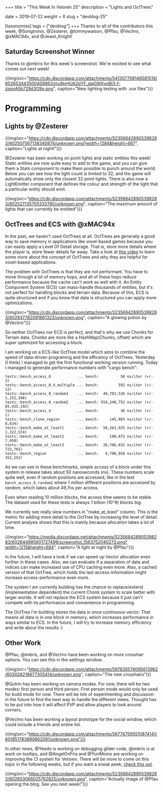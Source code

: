 +++
title = "This Week In Veloren 25"
description = "Lights and OctTrees"

date = 2019-07-22
weight = 0
slug = "devblog-25"

[taxonomies]
tags = ["devblog"]
+++
Thanks to all of the contributors this week, @Songtronix, @Zesterer, @tommywatson, @Pfau, @Vechro, @xMAC94x, and @Jewel_Knight!

## Saturday Screenshot Winner

Thanks to @imbris for this week's screenshot. We're excited to see what comes out next week!

{{img(src="https://cdn.discordapp.com/attachments/541307708146581519/602653443500408863/muNyHUA2dYF_dajG9lXynBI3-f-zjqnrA5b729d3O9o.png", caption="New lighting testing with .vox files")}}

# Programming

## Lights by @Zesterer

{{img(src="https://cdn.discordapp.com/attachments/523568428905398283/602507567138340874/unknown.png?width=1284&height=667", caption="Lights at night!")}}

@Zesterer has been working on point lights and static entities this week! Static entities are now quite easy to add to the game, and you can give them a Stats component to make them possible to punch around the world. Below you can see how the light count is limited to 32, and the game will automatically show only the closest 32 point lights. There is also now a LightEmitter component that defines the colour and strength of the light that a particular entity should emit.

{{img(src="https://cdn.discordapp.com/attachments/523568428905398283/602527135705333780/unknown.png", caption="The maximum amount of lights that can currently be emitted")}}

## OctTrees and ECS with @xMAC94x

In the past, we haven't used OctTrees at all. OctTrees are generally a good way to save memory in applications like voxel-based games because you can easily apply a Level Of Detail storage. That is, store more details where the player is, store fewer details far away. Take a look at [this video](https://www.youtube.com/watch?v=mcpLSHU8M1c) to learn some more about the concept of OctTrees and why they are helpful for voxel-based applications.

The problem with OctTrees is that they are not performant. You have to move through a lot of memory hops, and all of these hops reduce performance because the cache can't work as well with it. An Entity Component System (ECS) can mass-handle thousands of entities, but it's not perfect for handling blocks and terrain data. Because of this, ECS is quite structured and if you know that data is structured you can apply more optimizations.

{{img(src="https://cdn.discordapp.com/attachments/523568428905398283/602837782091661323/unknown.png", caption="A glowing potion by @Vechro")}}

So neither OctTrees nor ECS is perfect, and that's why we use Chonks for Terrain data. Chonks are more like a HashMap(Chunks, offset) which are super optimized for accessing a block.

I am working on a ECS-like OctTree model which aims to combine the speed of data-driven programing and the efficency of OctTrees. Yesterday (I think) I managed to get the first functional working version running. Today I managed to generate performance numbers with "cargo bench":

```
tests::bench_access_0            ... bench:          50 ns/iter (+/- 3)
tests::bench_access_0_4_multiple ... bench:         592 ns/iter (+/- 12)
tests::bench_access_0_random1    ... bench:  49,703,526 ns/iter (+/- 1,152,348)
tests::bench_access_0_random2    ... bench: 554,240,752 ns/iter (+/- 65,435,192)
tests::bench_access_4            ... bench:          36 ns/iter (+/- 1)
tests::bench_clone_region        ... bench:     145,983 ns/iter (+/- 8,634)
tests::bench_make_at_least1      ... bench:  58,263,925 ns/iter (+/- 1,322,574)
tests::bench_make_at_least2      ... bench:     190,072 ns/iter (+/- 7,958)
tests::bench_make_at_least3      ... bench:  26,786,832 ns/iter (+/- 723,765)
tests::bench_region              ... bench:   4,700,958 ns/iter (+/- 352,252)
```

As we can see in these benchmarks, simple access of a block under this system in release takes about 50 nanoseconds (ns).
These numbers scale quite well, even if random positions are accessed, like in the test `bench_access_0_random1` where 1 million different positions are accessed by random, which takes about 49,7ns per access.

Even when reading 10 million blocks, the access time seems to be stable. The dataset used for these tests is always 1 billion (10^9) blocks big.

We currently see really slow numbers in "make_at_least" column. This is the metric for adding more detail to the OctTree by increasing the level of detail. Current analysis shows that this is mainly because allocation takes a lot of time.

{{img(src="https://media.discordapp.net/attachments/523568428905398283/602644995601727499/screenshot_1563752040273.png?width=1215&height=684", caption="A light at night by @Pfau")}}

In the future, I will have a look if we can speed up Vector allocation even further in these cases. Also, we can evaluate if a separation of data and indices can make increased use of CPU caching even more. Also, a cached version of that OctTree, which holds the last access-information might increase access-performance even more.

The system I am currently building has the chance to replace/extend (implementation dependent) the current Chonk system to scale better with larger worlds. It will not replace the ECS system because it just can't compete with its performance and convenience in programming.

The OctTree I'm building stores the data in once continuous vector. That means all data is in one block in memory, which increases performance in ways similar to ECS. In the future, I will try to increase memory efficiency and write about the results :)

## Other Work

@Pfau, @imbris, and @Vechro have been working on more crosshair options. You can see this in the settings window.

{{img(src="https://cdn.discordapp.com/attachments/597826574095613962/603026218677305414/unknown.png", caption="The new crosshairs")}}

@Qutrin has been working on camera modes. For now, there will be two modes: first person and third person. First person mode would only be used for build mode for now. There will be lots of experimenting and discussion in the future to find the best way to handle the different views. Thought has to be put into how it will affect PVP and allow players to look around corners.

@Vechro has been working a layout prototype for the social window, which could include a friends and online list.

{{img(src="https://cdn.discordapp.com/attachments/567747595510874141/601851783890862091/unknown.png")}}

In other news, @Yeedo is working on debugging glider code, @imbris is at work on tooltips, and @AngelOnFira and @YuriMomo are working on improving the CI system for Veloren. There will be more to come on this topic in the following weeks, but if you want a sneak peek, [check this out](https://dev.to/angelonfira/rust-ci-35cg-temp-slug-7525864?preview=92263c0071434a6d75ffc28c6761594a9301a9c630f3dc5cdf67807f88be6b7037943ae70dc2ae8d9e857440f9730ebe205edaf258c801d21384f277).

{{img(src="https://cdn.discordapp.com/attachments/523568428905398283/602653066025762825/unknown.png", caption="Actually image of @Pfau opening the blog. See you next week!")}}
